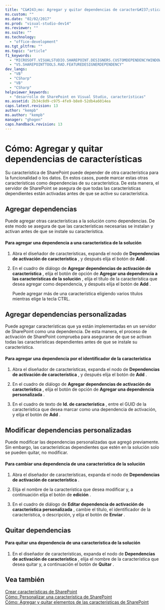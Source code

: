 ```yaml
---
title: "C&#243;mo: Agregar y quitar dependencias de caracter&#237;sticas"
ms.custom: ""
ms.date: "02/02/2017"
ms.prod: "visual-studio-dev14"
ms.reviewer: ""
ms.suite: ""
ms.technology: 
  - "office-development"
ms.tgt_pltfrm: ""
ms.topic: "article"
f1_keywords: 
  - "MICROSOFT.VISUALSTUDIO.SHAREPOINT.DESIGNERS.CUSTOMDEPENDENCYWINDOW"
  - "VS.SHAREPOINTTOOLS.RAD.FEATUREDESIGNERDEPENDENCY"
dev_langs: 
  - "VB"
  - "CSharp"
  - "VB"
  - "CSharp"
helpviewer_keywords: 
  - "desarrollo de SharePoint en Visual Studio, características"
ms.assetid: 2b34c8d9-c975-4fe9-b8e0-52db4a6014ea
caps.latest.revision: 13
author: "kempb"
ms.author: "kempb"
manager: "ghogen"
caps.handback.revision: 13
---
```

# C&#243;mo: Agregar y quitar dependencias de caracter&#237;sticas
  Su característica de SharePoint puede depender de otra característica para la funcionalidad o los datos.  En estos casos, puede marcar estas otras características como dependencias de su característica.  De esta manera, el servidor de SharePoint se asegura de que todas las características dependientes están activadas antes de que se active su característica.  
  
## Agregar dependencias  
 Puede agregar otras características a la solución como dependencias.  De este modo se asegura de que las características necesarias se instalan y activan antes de que se instale su característica.  
  
#### Para agregar una dependencia a una característica de la solución  
  
1.  Abra el diseñador de características, expanda el nodo de **Dependencias de activación de característica** , y después elija el botón de **Add** .  
  
2.  En el cuadro de diálogo de **Agregar dependencias de activación de característica** , elija el botón de opción de **Agregar una dependencia a las características de la solución** , elija el título de la característica que desea agregar como dependencia, y después elija el botón de **Add** .  
  
     Puede agregar más de una característica eligiendo varios títulos mientras elige la tecla CTRL.  
  
## Agregar dependencias personalizadas  
 Puede agregar características que ya están implementadas en un servidor de SharePoint como una dependencia.  De esta manera, el proceso de activación de SharePoint comprueba para asegurarse de que se activan todas las características dependientes antes de que se instale su característica.  
  
#### Para agregar una dependencia por el identificador de la característica  
  
1.  Abra el diseñador de características, expanda el nodo de **Dependencias de activación de característica** , y después elija el botón de **Add** .  
  
2.  En el cuadro de diálogo de **Agregar dependencias de activación de característica** , elija el botón de opción de **Agregar una dependencia personalizada** .  
  
3.  En el cuadro de texto de **Id. de característica** , entre el GUID de la característica que desea marcar como una dependencia de activación, y elija el botón de **Add** .  
  
## Modificar dependencias personalizadas  
 Puede modificar las dependencias personalizadas que agregó previamente.  Sin embargo, las características dependientes que estén en la solución solo se pueden quitar, no modificar.  
  
#### Para cambiar una dependencia de una característica de la solución  
  
1.  Abra el diseñador de características, expanda el nodo de **Dependencias de activación de característica** .  
  
2.  Elija el nombre de la característica que desea modificar y, a continuación elija el botón de **edición** .  
  
3.  En el cuadro de diálogo de **Editar dependencia de activación de característica personalizada** , cambie el título, el identificador de la característica, o descripción, y elija el botón de **Enviar** .  
  
## Quitar dependencias  
  
#### Para quitar una dependencia de una característica de la solución  
  
1.  En el diseñador de características, expanda el nodo de **Dependencias de activación de característica** , elija el nombre de la característica que desea quitar y, a continuación el botón de **Quitar** .  
  
## Vea también  
 [Crear características de SharePoint](../sharepoint/creating-sharepoint-features.md)   
 [Cómo: Personalizar una característica de SharePoint](../sharepoint/how-to-customize-a-sharepoint-feature.md)   
 [Cómo: Agregar y quitar elementos de las características de SharePoint](../sharepoint/how-to-add-and-remove-items-to-sharepoint-features.md)  
  
  